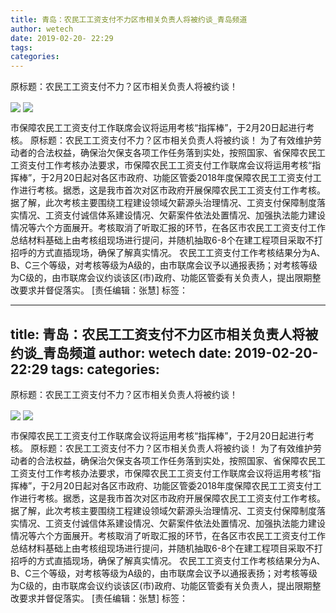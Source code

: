 ```yaml
---
title: 青岛：农民工工资支付不力区市相关负责人将被约谈_青岛频道
author: wetech
date: 2019-02-20- 22:29
tags: 
categories: 
---
```

原标题：农民工工资支付不力？区市相关负责人将被约谈！
<!-- more -->
                
<img align="center" border="0" src="http://p1.ifengimg.com/a/2019_08/bfb8bb2ec203ef4_size145_w500_h353.jpg" />
                
<img align="center" border="0" src="http://p2.ifengimg.com/a/2016/0810/204c433878d5cf9size1_w16_h16.png" />
            
市保障农民工工资支付工作联席会议将运用考核“指挥棒”，于2月20日起进行考核。
原标题：农民工工资支付不力？区市相关负责人将被约谈！
为了有效维护劳动者的合法权益，确保治欠保支各项工作任务落到实处，按照国家、省保障农民工工资支付工作考核办法要求，市保障农民工工资支付工作联席会议将运用考核“指挥棒”，于2月20日起对各区市政府、功能区管委2018年度保障农民工工资支付工作进行考核。据悉，这是我市首次对区市政府开展保障农民工工资支付工作考核。
据了解，此次考核主要围绕工程建设领域欠薪源头治理情况、工资支付保障制度落实情况、工资支付诚信体系建设情况、欠薪案件依法处置情况、加强执法能力建设情况等六个方面展开。考核取消了听取汇报的环节，在各区市农民工工资支付工作总结材料基础上由考核组现场进行提问，并随机抽取6-8个在建工程项目采取不打招呼的方式直插现场，确保了解真实情况。
农民工工资支付工作考核结果分为A、B、C三个等级，对考核等级为A级的，由市联席会议予以通报表扬；对考核等级为C级的，由市联席会议约谈该区(市)政府、功能区管委有关负责人，提出限期整改要求并督促落实。
[责任编辑：张慧]
标签：
 
 
             
---
title: 青岛：农民工工资支付不力区市相关负责人将被约谈_青岛频道
author: wetech
date: 2019-02-20- 22:29
tags: 
categories: 
---
原标题：农民工工资支付不力？区市相关负责人将被约谈！
<!-- more -->
                
<img align="center" border="0" src="http://p1.ifengimg.com/a/2019_08/bfb8bb2ec203ef4_size145_w500_h353.jpg" />
                
<img align="center" border="0" src="http://p2.ifengimg.com/a/2016/0810/204c433878d5cf9size1_w16_h16.png" />
            
市保障农民工工资支付工作联席会议将运用考核“指挥棒”，于2月20日起进行考核。
原标题：农民工工资支付不力？区市相关负责人将被约谈！
为了有效维护劳动者的合法权益，确保治欠保支各项工作任务落到实处，按照国家、省保障农民工工资支付工作考核办法要求，市保障农民工工资支付工作联席会议将运用考核“指挥棒”，于2月20日起对各区市政府、功能区管委2018年度保障农民工工资支付工作进行考核。据悉，这是我市首次对区市政府开展保障农民工工资支付工作考核。
据了解，此次考核主要围绕工程建设领域欠薪源头治理情况、工资支付保障制度落实情况、工资支付诚信体系建设情况、欠薪案件依法处置情况、加强执法能力建设情况等六个方面展开。考核取消了听取汇报的环节，在各区市农民工工资支付工作总结材料基础上由考核组现场进行提问，并随机抽取6-8个在建工程项目采取不打招呼的方式直插现场，确保了解真实情况。
农民工工资支付工作考核结果分为A、B、C三个等级，对考核等级为A级的，由市联席会议予以通报表扬；对考核等级为C级的，由市联席会议约谈该区(市)政府、功能区管委有关负责人，提出限期整改要求并督促落实。
[责任编辑：张慧]
标签：
 
 
             
